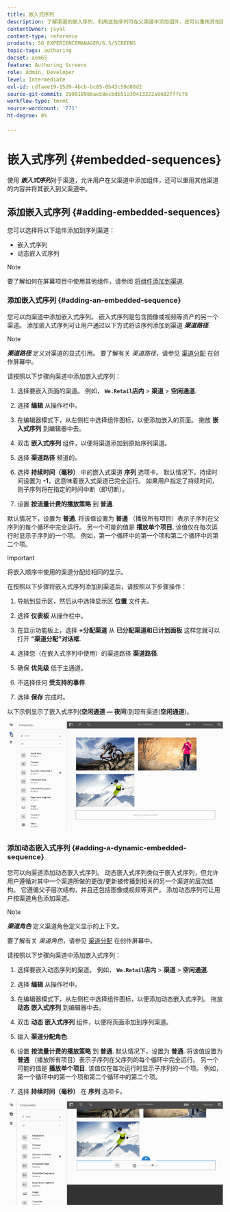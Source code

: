 ```yaml
---
title: 嵌入式序列
description: 了解渠道的嵌入序列，利用这些序列可在父渠道中添加组件，还可以重用其他渠道的内容并将其嵌入父渠道。
contentOwner: jsyal
content-type: reference
products: SG_EXPERIENCEMANAGER/6.5/SCREENS
topic-tags: authoring
docset: aem65
feature: Authoring Screens
role: Admin, Developer
level: Intermediate
exl-id: cdfaee19-15d9-4bcb-bc85-0b43c59d88d2
source-git-commit: 299018986ae58ecbdb51a30413222a9682fffc76
workflow-type: tm+mt
source-wordcount: '771'
ht-degree: 0%

---
```


# 嵌入式序列 {#embedded-sequences}

使用 ***嵌入式序列***&#x200B;对于渠道，允许用户在父渠道中添加组件，还可以重用其他渠道的内容并将其嵌入到父渠道中。

## 添加嵌入式序列 {#adding-embedded-sequences}

您可以选择将以下组件添加到序列渠道：

* 嵌入式序列
* 动态嵌入式序列

>[!NOTE]
>
>要了解如何在屏幕项目中使用其他组件，请参阅 [将组件添加到渠道](adding-components-to-a-channel.md).

### 添加嵌入式序列 {#adding-an-embedded-sequence}

您可以向渠道中添加嵌入式序列。 嵌入式序列是包含图像或视频等资产的另一个渠道。 添加嵌入式序列可让用户通过以下方式将该序列添加到渠道 ***渠道路径***.

>[!NOTE]
>***渠道路径*** 定义对渠道的显式引用。
>要了解有关 *渠道路径*，请参见 [渠道分配](channel-assignment.md) 在创作屏幕中。

请按照以下步骤向渠道中添加嵌入式序列：

1. 选择要嵌入页面的渠道。 例如， **`We.Retail`店内** > **渠道** > **空闲通道**.

1. 选择 **编辑** 从操作栏中。
1. 在编辑器模式下，从左侧栏中选择组件图标，以便添加嵌入的页面。 拖放 **嵌入式序列** 到编辑器中去。
1. 双击 **嵌入式序列** 组件，以便将渠道添加到原始序列渠道。
1. 选择 **渠道路径** 频道的。
1. 选择 **持续时间（毫秒）** 中的嵌入式渠道 **序列** 选项卡。 默认情况下，持续时间设置为 **-1**，这意味着嵌入式渠道已完全运行。 如果用户指定了持续时间，则子序列将在指定的时间中断（即切断）。

1. 设置 **按流量计费的播放策略** 到 **普通**.

默认情况下，设置为 **普通**. 将该值设置为 **普通** （播放所有项目）表示子序列在父序列的每个循环中完全运行。 另一个可能的值是 **播放单个项目**. 该值仅在每次运行时显示子序列的一个项。 例如，第一个循环中的第一个项和第二个循环中的第二个项。

>[!IMPORTANT]
>
>将嵌入顺序中使用的渠道分配给相同的显示。
>
>在按照以下步骤将嵌入式序列添加到渠道后，请按照以下步骤操作：
>
>1. 导航到显示区，然后从中选择显示区 **位置** 文件夹。
>1. 选择 **仪表板** 从操作栏中。
>1. 在显示功能板上，选择 **+分配渠道** 从 **已分配渠道和已计划面板** 这样您就可以打开 **“渠道分配”对话框**.
>
>1. 选择您（在嵌入式序列中使用）的渠道路径 **渠道路径**.
>1. 确保 **优先级** 低于主通道。
>
>1. 不选择任何 **受支持的事件**.
>1. 选择 **保存** 完成时。
>

以下示例显示了嵌入式序列(**空闲通道 — 夜间**)到现有渠道(**空闲通道**)。

![new2](assets/new2.gif)

### 添加动态嵌入式序列 {#adding-a-dynamic-embedded-sequence}

您可以向渠道添加动态嵌入式序列。 动态嵌入式序列类似于嵌入式序列，但允许用户遵循对其中一个渠道所做的更改/更新被传播到相关的另一个渠道的层次结构。 它遵循父子层次结构，并且还包括图像或视频等资产。 添加动态序列可让用户按渠道角色添加渠道。

>[!NOTE]
>
>***渠道角色*** 定义渠道角色定义显示的上下文。
>
>要了解有关 *渠道角色*，请参见 [渠道分配](channel-assignment.md) 在创作屏幕中。

请按照以下步骤向渠道中添加嵌入式序列：

1. 选择要嵌入动态序列的渠道。 例如， **`We.Retail`店内** > **渠道** > **空闲通道**.

1. 选择 **编辑** 从操作栏中。
1. 在编辑器模式下，从左侧栏中选择组件图标，以便添加动态嵌入式序列。 拖放 **动态** **嵌入式序列** 到编辑器中去。

1. 双击 **动态** **嵌入式序列** 组件，以便将页面添加到序列渠道。

1. 输入 **渠道分配角色**.
1. 设置 **按流量计费的播放策略** 到 **普通**. 默认情况下，设置为 **普通**. 将该值设置为 **普通** （播放所有项目）表示子序列在父序列的每个循环中完全运行。 另一个可能的值是 **播放单个项目**. 该值仅在每次运行时显示子序列的一个项。 例如，第一个循环中的第一个项和第二个循环中的第二个项。

1. 选择 **持续时间（毫秒）** 在 **序列** 选项卡。

![最新](assets/latest.gif)
